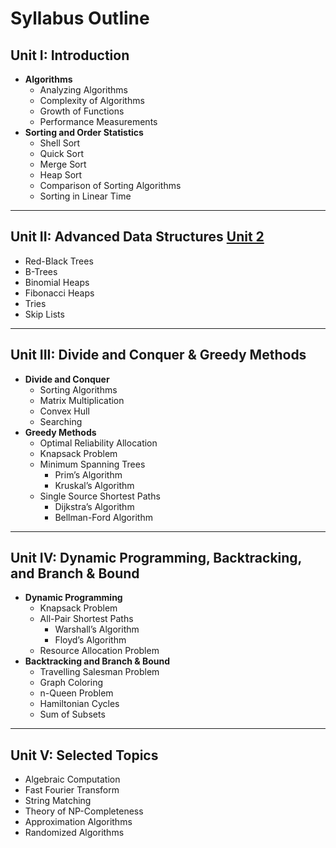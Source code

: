 # Syllabus Outline

## **Unit I: Introduction**
- **Algorithms**  
  - Analyzing Algorithms  
  - Complexity of Algorithms  
  - Growth of Functions  
  - Performance Measurements  
- **Sorting and Order Statistics**  
  - Shell Sort  
  - Quick Sort  
  - Merge Sort  
  - Heap Sort  
  - Comparison of Sorting Algorithms  
  - Sorting in Linear Time  

---

## **Unit II: Advanced Data Structures** [Unit 2](https://github.com/Parthdsaiml/UniNotes/blob/main/Unit%202.md#unit-2-solutions)
- Red-Black Trees  
- B-Trees  
- Binomial Heaps  
- Fibonacci Heaps  
- Tries  
- Skip Lists  

---

## **Unit III: Divide and Conquer & Greedy Methods**
- **Divide and Conquer**  
  - Sorting Algorithms  
  - Matrix Multiplication  
  - Convex Hull  
  - Searching  
- **Greedy Methods**  
  - Optimal Reliability Allocation  
  - Knapsack Problem  
  - Minimum Spanning Trees  
    - Prim’s Algorithm  
    - Kruskal’s Algorithm  
  - Single Source Shortest Paths  
    - Dijkstra’s Algorithm  
    - Bellman-Ford Algorithm  

---

## **Unit IV: Dynamic Programming, Backtracking, and Branch & Bound**
- **Dynamic Programming**  
  - Knapsack Problem  
  - All-Pair Shortest Paths  
    - Warshall’s Algorithm  
    - Floyd’s Algorithm  
  - Resource Allocation Problem  
- **Backtracking and Branch & Bound**  
  - Travelling Salesman Problem  
  - Graph Coloring  
  - n-Queen Problem  
  - Hamiltonian Cycles  
  - Sum of Subsets  

---

## **Unit V: Selected Topics**
- Algebraic Computation  
- Fast Fourier Transform  
- String Matching  
- Theory of NP-Completeness  
- Approximation Algorithms  
- Randomized Algorithms  
